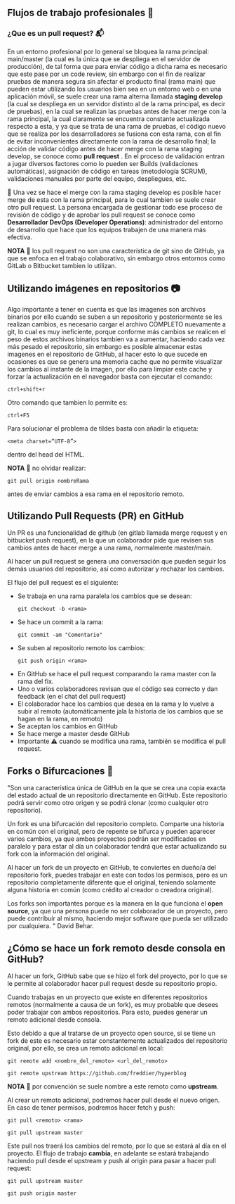 ## Flujos de trabajo profesionales :necktie:

### ¿Que es un pull request? :mailbox_with_mail:
 
En un entorno profesional por lo general se bloquea la rama principal: main/master (la cual es la única que se despliega en el servidor de producción), de tal forma que para enviar código a dicha rama es necesario que este pase por un code review, sin embargo con el fin de realizar pruebas de manera segura sin afectar el producto final (rama main) que pueden estar utilizando los usuarios bien sea en un entorno web o en una aplicación móvil, se suele crear una rama alterna llamada **staging develop** (la cual se despliega en un servidor distinto al de la rama principal, es decir de pruebas), en la cual se realizan las pruebas antes de hacer merge con la rama principal, la cual claramente se encuentra constante actualizada respecto a esta, y ya que se trata de una rama de pruebas, el código nuevo que se realiza por los desarrolladores se fusiona con esta rama, con el fin de evitar inconvenientes directamente con la rama de desarrollo final; la acción de validar código antes de hacer merge con la rama staging develop, se conoce como **pull request** . En el proceso de validación entran a jugar diversos factores como lo pueden ser Builds (validaciones automáticas), asignación de código en tareas (metodología SCRUM), validaciones manuales por parte del equipo, despliegues, etc. 

:briefcase: Una vez se hace el merge con la rama staging develop es posible hacer merge de esta con la rama principal, para lo cual tambien se suele crear otro pull request. La persona encargada de gestionar todo ese proceso de revisión de código y de aprobar los pull request se conoce como **Desarrollador DevOps (Developer Operations)**: administrador del entorno de desarrollo que hace que los equipos trabajen de una manera más efectiva.

**NOTA** :round_pushpin: los pull request no son una característica de git sino de GitHub, ya que se enfoca en el trabajo colaborativo, sin embargo otros entornos como GitLab o Bitbucket tambien lo utilizan.  

## Utilizando imágenes en repositorios :camera:

Algo importante a tener en cuenta es que las imagenes son archivos binarios por ello cuando se suben a un repositorio y posteriormente se les realizan cambios, es necesario cargar el archivo COMPLETO nuevamente a git, lo cual es muy ineficiente, porque conforme más cambios se realicen el peso de estos archivos binarios tambien va a aumentar, haciendo cada vez más pesado el repositorio, sin embargo es posible almacenar estas imagenes en el repositorio de GitHub, al hacer esto lo que sucede en ocasiones es que se genera una memoria cache que no permite visualizar los cambios al instante de la imagen, por ello para limpiar este cache y forzar la actualización en el navegador basta con ejecutar el comando:

```
ctrl+shift+r
```
Otro comando que tambien lo permite es:
```
ctrl+F5
```

Para solucionar el problema de tildes basta con añadir la etiqueta:
```
<meta charset=“UTF-8”>
```
dentro del head del HTML. 


**NOTA** :construction: no olvidar realizar:
```
git pull origin nombreRama
```
antes de enviar cambios a esa rama en el repositorio remoto. 

## Utilizando Pull Requests (PR) en GitHub

Un PR es una funcionalidad de github (en gitlab llamada merge request y en bitbucket push request), en la que un colaborador pide que revisen sus cambios antes de hacer merge a una rama, normalmente master/main.

Al hacer un pull request se genera una conversación que pueden seguir los demás usuarios del repositorio, así como autorizar y rechazar los cambios.

El flujo del pull request es el siguiente: 

- Se trabaja en una rama paralela los cambios que se desean:
    ```
    git checkout -b <rama>
    ```
- Se hace un commit a la rama:
    ```
    git commit -am "Comentario"
    ```
- Se suben al repositorio remoto los cambios:
    ```
    git push origin <rama>
    ```
- En GitHub se hace el pull request comparando la rama master con la rama del fix.
- Uno o varios colaboradores revisan que el código sea correcto y dan feedback (en el chat del pull request)
- El colaborador hace los cambios que desea en la rama y lo vuelve a subir al remoto (automáticamente jala la historia de los cambios que se hagan en la rama, en remoto)
- Se aceptan los cambios en GitHub
- Se hace merge a master desde GitHub
- Importante :warning: cuando se modifica una rama, también se modifica el pull request.


## Forks o Bifurcaciones 🍴
"Son una característica única de GitHub en la que se crea una copia exacta del estado actual de un repositorio directamente en GitHub. Este repositorio podrá servir como otro origen y se podrá clonar (como cualquier otro repositorio). 

Un fork es una bifurcación del repositorio completo. Comparte una historia en común con el original, pero de repente se bifurca y pueden aparecer varios cambios, ya que ambos proyectos podrán ser modificados en paralelo y para estar al día un colaborador tendrá que estar actualizando su fork con la información del original.

Al hacer un fork de un proyecto en GitHub, te conviertes en dueño/a del repositorio fork, puedes trabajar en este con todos los permisos, pero es un repositorio completamente diferente que el original, teniendo solamente alguna historia en común (como crédito al creador o creadora original).

Los forks son importantes porque es la manera en la que funciona el **open source**, ya que una persona puede no ser colaborador de un proyecto, pero puede contribuír al mismo, haciendo mejor software que pueda ser utilizado por cualquiera. " David Behar.

## ¿Cómo se hace un fork remoto desde consola en GitHub? 

Al hacer un fork, GitHub sabe que se hizo el fork del proyecto, por lo que se le permite al colaborador hacer pull request desde su repositorio propio.

Cuando trabajas en un proyecto que existe en diferentes repositorios remotos (normalmente a causa de un fork), es muy probable que desees poder trabajar con ambos repositorios. Para esto, puedes generar un remoto adicional desde consola.

Esto debido a que al tratarse de un proyecto open source, si se tiene un fork de este es necesario estar constantemente actualizados del repositorio original, por ello, se crea un remoto adicional en local:

```
git remote add <nombre_del_remoto> <url_del_remoto> 
```

```
git remote upstream https://github.com/freddier/hyperblog
```

**NOTA** :pushpin: por convención se suele nombre a este remoto como **upstream**.

Al crear un remoto adicional, podremos hacer pull desde el nuevo origen. En caso de tener permisos, podremos hacer fetch y push:

```
git pull <remoto> <rama>
```
```
git pull upstream master
```
Este pull nos traerá los cambios del remoto, por lo que se estará al día en el proyecto. El flujo de trabajo **cambia**, en adelante se estará trabajando haciendo pull desde el upstream y push al origin para pasar a hacer pull request:

```
git pull upstream master
```
```
git push origin master
```